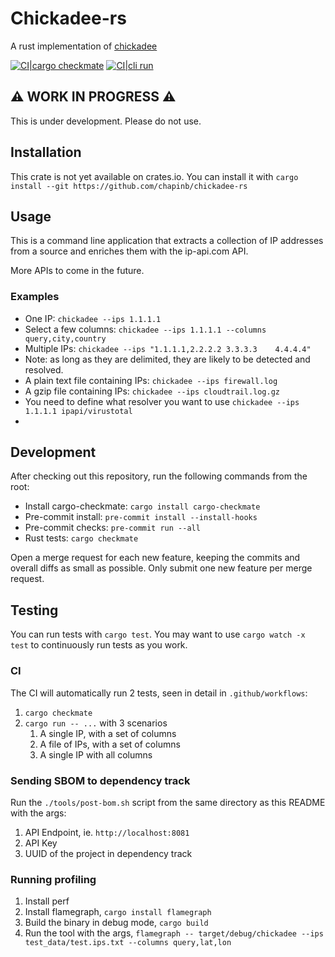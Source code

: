 # Chickadee-rs

A rust implementation of [chickadee](https://github.com/chapinb/chickadee)

[![CI|cargo checkmate](https://github.com/chapinb/chickadee-rs/actions/workflows/cargo-checkmate.yaml/badge.svg?branch=main)](https://github.com/chapinb/chickadee-rs/actions/workflows/cargo-checkmate.yaml)
[![CI|cli run](https://github.com/chapinb/chickadee-rs/actions/workflows/cargo-run.yaml/badge.svg?branch=main)](https://github.com/chapinb/chickadee-rs/actions/workflows/cargo-run.yaml)

## ⚠️  WORK IN PROGRESS ⚠️

This is under development. Please do not use.

## Installation

This crate is not yet available on crates.io. You can install it with
`cargo install --git https://github.com/chapinb/chickadee-rs`

## Usage

This is a command line application that extracts a collection of IP addresses from
a source and enriches them with the ip-api.com API.

More APIs to come in the future.

### Examples

* One IP: `chickadee --ips 1.1.1.1`
* Select a few columns: `chickadee --ips 1.1.1.1 --columns query,city,country`
* Multiple IPs: `chickadee --ips "1.1.1.1,2.2.2.2 3.3.3.3    4.4.4.4"`
* Note: as long as they are delimited, they are likely to be detected and resolved.
* A plain text file containing IPs: `chickadee --ips firewall.log`
* A gzip file containing IPs: `chickadee --ips cloudtrail.log.gz`
* You need to define what resolver you want to use `chickadee --ips 1.1.1.1 ipapi/virustotal`
* 
## Development

After checking out this repository, run the following commands from the root:

* Install cargo-checkmate: `cargo install cargo-checkmate`
* Pre-commit install: `pre-commit install --install-hooks`
* Pre-commit checks: `pre-commit run --all`
* Rust tests: `cargo checkmate`

Open a merge request for each new feature, keeping the commits and overall
diffs as small as possible. Only submit one new feature per merge request.

## Testing

You can run tests with `cargo test`. You may want to use `cargo watch -x test`
to continuously run tests as you work.

### CI

The CI will automatically run 2 tests, seen in detail in `.github/workflows`:

1. `cargo checkmate`
2. `cargo run -- ...` with 3 scenarios
   1. A single IP, with a set of columns
   2. A file of IPs, with a set of columns
   3. A single IP with all columns

### Sending SBOM to dependency track

Run the `./tools/post-bom.sh` script from the same directory as this README with the args:

1. API Endpoint, ie. `http://localhost:8081`
2. API Key
3. UUID of the project in dependency track

### Running profiling

1. Install perf
2. Install flamegraph, `cargo install flamegraph`
3. Build the binary in debug mode, `cargo build`
4. Run the tool with the args, `flamegraph -- target/debug/chickadee --ips test_data/test.ips.txt --columns query,lat,lon`
